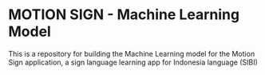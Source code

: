 # MOTION SIGN - Machine Learning Model
This is a repository for building the Machine Learning model for the Motion Sign application, a sign language learning app for Indonesia language (SIBI)
